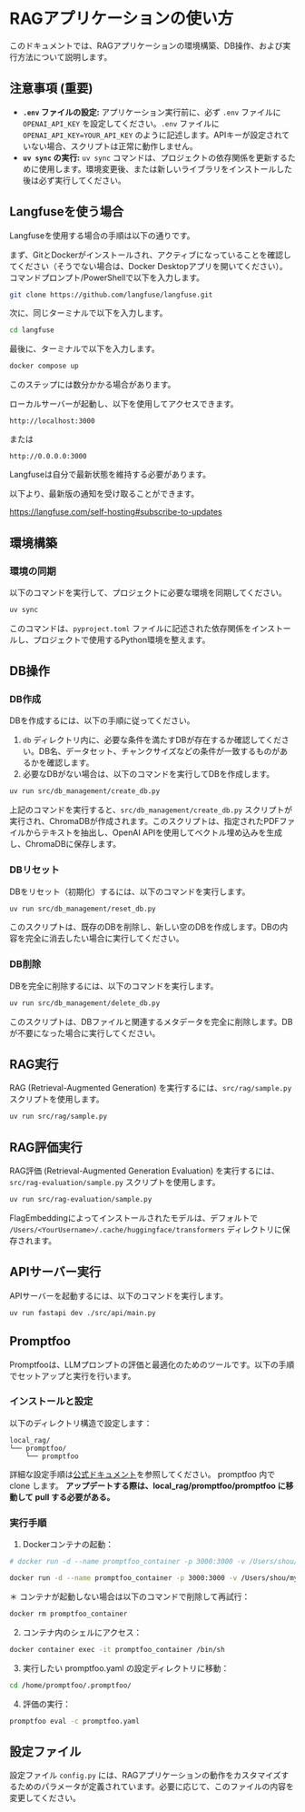# RAGアプリケーションの使い方

このドキュメントでは、RAGアプリケーションの環境構築、DB操作、および実行方法について説明します。

## 注意事項 (重要)

- **`.env` ファイルの設定:** アプリケーション実行前に、必ず `.env` ファイルに `OPENAI_API_KEY` を設定してください。`.env` ファイルに `OPENAI_API_KEY=YOUR_API_KEY` のように記述します。APIキーが設定されていない場合、スクリプトは正常に動作しません。
- **`uv sync` の実行:** `uv sync` コマンドは、プロジェクトの依存関係を更新するために使用します。環境変更後、または新しいライブラリをインストールした後は必ず実行してください。

## Langfuseを使う場合

Langfuseを使用する場合の手順は以下の通りです。

まず、GitとDockerがインストールされ、アクティブになっていることを確認してください（そうでない場合は、Docker Desktopアプリを開いてください）。
コマンドプロンプト/PowerShellで以下を入力します。

```bash
git clone https://github.com/langfuse/langfuse.git
```

次に、同じターミナルで以下を入力します。

```bash
cd langfuse
```

最後に、ターミナルで以下を入力します。

```bash
docker compose up
```

このステップには数分かかる場合があります。

ローカルサーバーが起動し、以下を使用してアクセスできます。

```
http://localhost:3000
```

または

```
http://0.0.0.0:3000
```

Langfuseは自分で最新状態を維持する必要があります。

以下より、最新版の通知を受け取ることができます。

https://langfuse.com/self-hosting#subscribe-to-updates

## 環境構築

### 環境の同期

以下のコマンドを実行して、プロジェクトに必要な環境を同期してください。

```bash
uv sync
```

このコマンドは、`pyproject.toml` ファイルに記述された依存関係をインストールし、プロジェクトで使用するPython環境を整えます。

## DB操作

### DB作成

DBを作成するには、以下の手順に従ってください。

1.  `db` ディレクトリ内に、必要な条件を満たすDBが存在するか確認してください。DB名、データセット、チャンクサイズなどの条件が一致するものがあるかを確認します。
2.  必要なDBがない場合は、以下のコマンドを実行してDBを作成します。

```bash
uv run src/db_management/create_db.py
```

上記のコマンドを実行すると、`src/db_management/create_db.py` スクリプトが実行され、ChromaDBが作成されます。このスクリプトは、指定されたPDFファイルからテキストを抽出し、OpenAI APIを使用してベクトル埋め込みを生成し、ChromaDBに保存します。

### DBリセット

DBをリセット（初期化）するには、以下のコマンドを実行します。

```bash
uv run src/db_management/reset_db.py
```

このスクリプトは、既存のDBを削除し、新しい空のDBを作成します。DBの内容を完全に消去したい場合に実行してください。

### DB削除

DBを完全に削除するには、以下のコマンドを実行します。

```bash
uv run src/db_management/delete_db.py
```

このスクリプトは、DBファイルと関連するメタデータを完全に削除します。DBが不要になった場合に実行してください。

## RAG実行

RAG (Retrieval-Augmented Generation) を実行するには、`src/rag/sample.py` スクリプトを使用します。

```bash
uv run src/rag/sample.py
```

## RAG評価実行

RAG評価 (Retrieval-Augmented Generation Evaluation) を実行するには、`src/rag-evaluation/sample.py` スクリプトを使用します。

```bash
uv run src/rag-evaluation/sample.py
```

FlagEmbeddingによってインストールされたモデルは、デフォルトで `/Users/<YourUsername>/.cache/huggingface/transformers` ディレクトリに保存されます。

## APIサーバー実行

APIサーバーを起動するには、以下のコマンドを実行します。

```bash
uv run fastapi dev ./src/api/main.py
```

## Promptfoo

Promptfooは、LLMプロンプトの評価と最適化のためのツールです。以下の手順でセットアップと実行を行います。

### インストールと設定

以下のディレクトリ構造で設定します：

```
local_rag/
└── promptfoo/
    └── promptfoo
```

詳細な設定手順は[公式ドキュメント](https://www.promptfoo.dev/docs/usage/self-hosting/#building-from-source)を参照してください。
promptfoo 内で clone します。
**アップデートする際は、local_rag/promptfoo/promptfoo に移動して pull する必要がある。**

### 実行手順

1. Dockerコンテナの起動：
```bash
# docker run -d --name promptfoo_container -p 3000:3000 -v /Users/shou/myProjects/promptfoo:/home/promptfoo/.promptfoo promptfoo

docker run -d --name promptfoo_container -p 3000:3000 -v /Users/shou/myProjects/local_rag/promptfoo:/home/promptfoo/.promptfoo promptfoo
```

＊ コンテナが起動しない場合は以下のコマンドで削除して再試行：
```bash
docker rm promptfoo_container
```

2. コンテナ内のシェルにアクセス：
```bash
docker container exec -it promptfoo_container /bin/sh
```

3. 実行したい promptfoo.yaml の設定ディレクトリに移動：
```bash
cd /home/promptfoo/.promptfoo/
```

4. 評価の実行：
```bash
promptfoo eval -c promptfoo.yaml
```

## 設定ファイル

設定ファイル `config.py` には、RAGアプリケーションの動作をカスタマイズするためのパラメータが定義されています。必要に応じて、このファイルの内容を変更してください。

